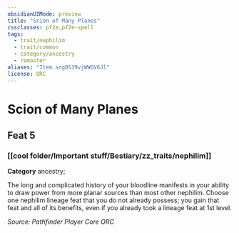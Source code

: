 ```yaml
---
obsidianUIMode: preview
title: "Scion of Many Planes"
cssclasses: pf2e,pf2e-spell
tags:
  - trait/nephilim
  - trait/common
  - category/ancestry
  - remaster
aliases: "Item.sng0S39vjWWGV6Jl"
license: ORC
---
```

# Scion of Many Planes
## Feat 5
### [[cool folder/Important stuff/Bestiary/zz_traits/nephilim]]

**Category** ancestry; 




The long and complicated history of your bloodline manifests in your ability to draw power from more planar sources than most other nephilim. Choose one nephilim lineage feat that you do not already possess; you gain that feat and all of its benefits, even if you already took a lineage feat at 1st level.

*Source: Pathfinder Player Core*
*ORC*
